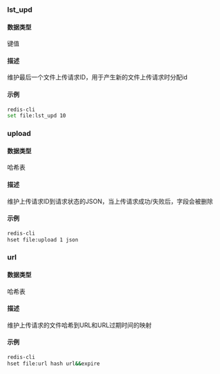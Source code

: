 ### lst_upd

#### 数据类型

键值

#### 描述

维护最后一个文件上传请求ID，用于产生新的文件上传请求时分配id

#### 示例

```bash
redis-cli
set file:lst_upd 10
```

### upload

#### 数据类型

哈希表

#### 描述

维护上传请求ID到请求状态的JSON，当上传请求成功/失败后，字段会被删除

#### 示例

```bash
redis-cli
hset file:upload 1 json
```

### url

#### 数据类型

哈希表

#### 描述

维护上传请求的文件哈希到URL和URL过期时间的映射

#### 示例

```bash
redis-cli
hset file:url hash url&&expire
```

